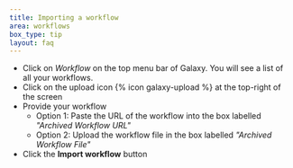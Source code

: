 ```yaml
---
title: Importing a workflow
area: workflows
box_type: tip
layout: faq
---
```


- Click on *Workflow* on the top menu bar of Galaxy. You will see a list of all your workflows.
- Click on the upload icon {% icon galaxy-upload %} at the top-right of the screen
- Provide your workflow
  - Option 1: Paste the URL of the workflow into the box labelled *"Archived Workflow URL"*
  - Option 2: Upload the workflow file in the box labelled *"Archived Workflow File"*
- Click the **Import workflow** button
